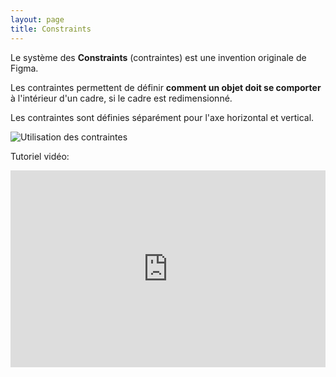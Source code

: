```yaml
---
layout: page
title: Constraints
---
```


Le système des **Constraints** (contraintes) est une invention originale de Figma. 

Les contraintes permettent de définir **comment un objet doit se comporter** à l'intérieur d'un cadre, si le cadre est redimensionné.

Les contraintes sont définies séparément pour l'axe horizontal et vertical.

![Utilisation des contraintes](img/figma-constaints.gif) 

Tutoriel vidéo:

<iframe width="100%" height="315" src="https://www.youtube.com/embed/rRQAQ1d9q9w" frameborder="0" allow="autoplay; encrypted-media" allowfullscreen></iframe>
